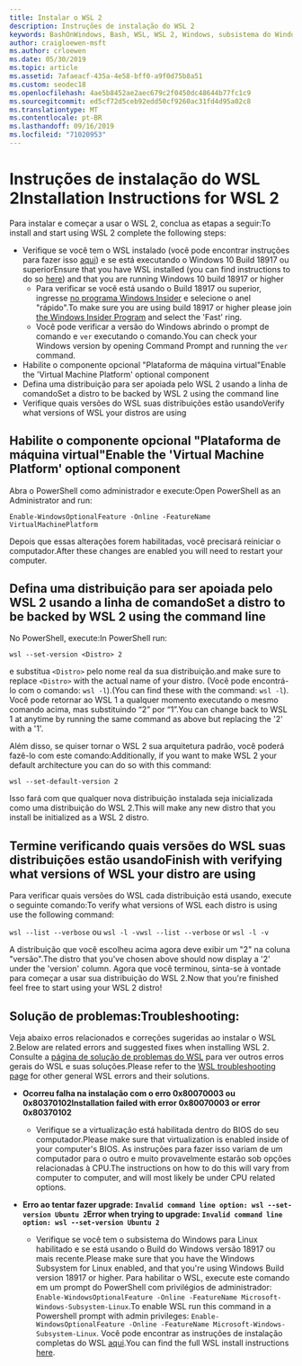 ```yaml
---
title: Instalar o WSL 2
description: Instruções de instalação do WSL 2
keywords: BashOnWindows, Bash, WSL, WSL 2, Windows, subsistema do Windows para Linux, subsistema do Windows, Ubuntu, Debian, Suse, Windows 10, instalar
author: craigloewen-msft
ms.author: crloewen
ms.date: 05/30/2019
ms.topic: article
ms.assetid: 7afaeacf-435a-4e58-bff0-a9f0d75b8a51
ms.custom: seodec18
ms.openlocfilehash: 4ae5b8452ae2aec679c2f0450dc48644b77fc1c9
ms.sourcegitcommit: ed5cf72d5ceb92edd50cf9260ac31fd4d95a02c8
ms.translationtype: MT
ms.contentlocale: pt-BR
ms.lasthandoff: 09/16/2019
ms.locfileid: "71020953"
---
```

# <a name="installation-instructions-for-wsl-2"></a><span data-ttu-id="2442e-104">Instruções de instalação do WSL 2</span><span class="sxs-lookup"><span data-stu-id="2442e-104">Installation Instructions for WSL 2</span></span>

<span data-ttu-id="2442e-105">Para instalar e começar a usar o WSL 2, conclua as etapas a seguir:</span><span class="sxs-lookup"><span data-stu-id="2442e-105">To install and start using WSL 2 complete the following steps:</span></span>

- <span data-ttu-id="2442e-106">Verifique se você tem o WSL instalado (você pode encontrar instruções para fazer isso [aqui](./install-win10.md)) e se está executando o Windows 10 Build 18917 ou superior</span><span class="sxs-lookup"><span data-stu-id="2442e-106">Ensure that you have WSL installed (you can find instructions to do so [here](./install-win10.md)) and that you are running Windows 10 build 18917 or higher</span></span>
   - <span data-ttu-id="2442e-107">Para verificar se você está usando o Build 18917 ou superior, ingresse [no programa Windows Insider](https://insider.windows.com/en-us/) e selecione o anel "rápido".</span><span class="sxs-lookup"><span data-stu-id="2442e-107">To make sure you are using build 18917 or higher please join [the Windows Insider Program](https://insider.windows.com/en-us/) and select the 'Fast' ring.</span></span> 
   - <span data-ttu-id="2442e-108">Você pode verificar a versão do Windows abrindo o prompt de comando e `ver` executando o comando.</span><span class="sxs-lookup"><span data-stu-id="2442e-108">You can check your Windows version by opening Command Prompt and running the `ver` command.</span></span>
- <span data-ttu-id="2442e-109">Habilite o componente opcional "Plataforma de máquina virtual"</span><span class="sxs-lookup"><span data-stu-id="2442e-109">Enable the 'Virtual Machine Platform' optional component</span></span>
- <span data-ttu-id="2442e-110">Defina uma distribuição para ser apoiada pelo WSL 2 usando a linha de comando</span><span class="sxs-lookup"><span data-stu-id="2442e-110">Set a distro to be backed by WSL 2 using the command line</span></span>
- <span data-ttu-id="2442e-111">Verifique quais versões do WSL suas distribuições estão usando</span><span class="sxs-lookup"><span data-stu-id="2442e-111">Verify what versions of WSL your distros are using</span></span>

## <a name="enable-the-virtual-machine-platform-optional-component"></a><span data-ttu-id="2442e-112">Habilite o componente opcional "Plataforma de máquina virtual"</span><span class="sxs-lookup"><span data-stu-id="2442e-112">Enable the 'Virtual Machine Platform' optional component</span></span>

<span data-ttu-id="2442e-113">Abra o PowerShell como administrador e execute:</span><span class="sxs-lookup"><span data-stu-id="2442e-113">Open PowerShell as an Administrator and run:</span></span>

`Enable-WindowsOptionalFeature -Online -FeatureName VirtualMachinePlatform`

<span data-ttu-id="2442e-114">Depois que essas alterações forem habilitadas, você precisará reiniciar o computador.</span><span class="sxs-lookup"><span data-stu-id="2442e-114">After these changes are enabled you will need to restart your computer.</span></span>

## <a name="set-a-distro-to-be-backed-by-wsl-2-using-the-command-line"></a><span data-ttu-id="2442e-115">Defina uma distribuição para ser apoiada pelo WSL 2 usando a linha de comando</span><span class="sxs-lookup"><span data-stu-id="2442e-115">Set a distro to be backed by WSL 2 using the command line</span></span>

<span data-ttu-id="2442e-116">No PowerShell, execute:</span><span class="sxs-lookup"><span data-stu-id="2442e-116">In PowerShell run:</span></span>

`wsl --set-version <Distro> 2`

<span data-ttu-id="2442e-117">e substitua `<Distro>` pelo nome real da sua distribuição.</span><span class="sxs-lookup"><span data-stu-id="2442e-117">and make sure to replace `<Distro>` with the actual name of your distro.</span></span> <span data-ttu-id="2442e-118">(Você pode encontrá-lo com o comando: `wsl -l`).</span><span class="sxs-lookup"><span data-stu-id="2442e-118">(You can find these with the command: `wsl -l`).</span></span> <span data-ttu-id="2442e-119">Você pode retornar ao WSL 1 a qualquer momento executando o mesmo comando acima, mas substituindo “2” por “1”.</span><span class="sxs-lookup"><span data-stu-id="2442e-119">You can change back to WSL 1 at anytime by running the same command as above but replacing the '2' with a '1'.</span></span>

<span data-ttu-id="2442e-120">Além disso, se quiser tornar o WSL 2 sua arquitetura padrão, você poderá fazê-lo com este comando:</span><span class="sxs-lookup"><span data-stu-id="2442e-120">Additionally, if you want to make WSL 2 your default architecture you can do so with this command:</span></span>

`wsl --set-default-version 2`

<span data-ttu-id="2442e-121">Isso fará com que qualquer nova distribuição instalada seja inicializada como uma distribuição do WSL 2.</span><span class="sxs-lookup"><span data-stu-id="2442e-121">This will make any new distro that you install be initialized as a WSL 2 distro.</span></span>

## <a name="finish-with-verifying-what-versions-of-wsl-your-distro-are-using"></a><span data-ttu-id="2442e-122">Termine verificando quais versões do WSL suas distribuições estão usando</span><span class="sxs-lookup"><span data-stu-id="2442e-122">Finish with verifying what versions of WSL your distro are using</span></span>

<span data-ttu-id="2442e-123">Para verificar quais versões do WSL cada distribuição está usando, execute o seguinte comando:</span><span class="sxs-lookup"><span data-stu-id="2442e-123">To verify what versions of WSL each distro is using use the following command:</span></span>

<span data-ttu-id="2442e-124">`wsl --list --verbose` ou `wsl -l -v`</span><span class="sxs-lookup"><span data-stu-id="2442e-124">`wsl --list --verbose` or `wsl -l -v`</span></span>

<span data-ttu-id="2442e-125">A distribuição que você escolheu acima agora deve exibir um "2" na coluna "versão".</span><span class="sxs-lookup"><span data-stu-id="2442e-125">The distro that you've chosen above should now display a '2' under the 'version' column.</span></span> <span data-ttu-id="2442e-126">Agora que você terminou, sinta-se à vontade para começar a usar sua distribuição do WSL 2.</span><span class="sxs-lookup"><span data-stu-id="2442e-126">Now that you're finished feel free to start using your WSL 2 distro!</span></span> 

## <a name="troubleshooting"></a><span data-ttu-id="2442e-127">Solução de problemas:</span><span class="sxs-lookup"><span data-stu-id="2442e-127">Troubleshooting:</span></span> 

<span data-ttu-id="2442e-128">Veja abaixo erros relacionados e correções sugeridas ao instalar o WSL 2.</span><span class="sxs-lookup"><span data-stu-id="2442e-128">Below are related errors and suggested fixes when installing WSL 2.</span></span> <span data-ttu-id="2442e-129">Consulte a [página de solução de problemas do WSL](troubleshooting.md) para ver outros erros gerais do WSL e suas soluções.</span><span class="sxs-lookup"><span data-stu-id="2442e-129">Please refer to the [WSL troubleshooting page](troubleshooting.md) for other general WSL errors and their solutions.</span></span>

* <span data-ttu-id="2442e-130">**Ocorreu falha na instalação com o erro 0x80070003 ou 0x80370102**</span><span class="sxs-lookup"><span data-stu-id="2442e-130">**Installation failed with error 0x80070003 or error 0x80370102**</span></span>
    * <span data-ttu-id="2442e-131">Verifique se a virtualização está habilitada dentro do BIOS do seu computador.</span><span class="sxs-lookup"><span data-stu-id="2442e-131">Please make sure that virtualization is enabled inside of your computer's BIOS.</span></span> <span data-ttu-id="2442e-132">As instruções para fazer isso variam de um computador para o outro e muito provavelmente estarão sob opções relacionadas à CPU.</span><span class="sxs-lookup"><span data-stu-id="2442e-132">The instructions on how to do this will vary from computer to computer, and will most likely be under CPU related options.</span></span>
   
* <span data-ttu-id="2442e-133">**Erro ao tentar fazer upgrade: `Invalid command line option: wsl --set-version Ubuntu 2`**</span><span class="sxs-lookup"><span data-stu-id="2442e-133">**Error when trying to upgrade: `Invalid command line option: wsl --set-version Ubuntu 2`**</span></span>
    * <span data-ttu-id="2442e-134">Verifique se você tem o subsistema do Windows para Linux habilitado e se está usando o Build do Windows versão 18917 ou mais recente.</span><span class="sxs-lookup"><span data-stu-id="2442e-134">Please make sure that you have the Windows Subsystem for Linux enabled, and that you're using Windows Build version 18917 or higher.</span></span> <span data-ttu-id="2442e-135">Para habilitar o WSL, execute este comando em um prompt do PowerShell com privilégios de administrador: `Enable-WindowsOptionalFeature -Online -FeatureName Microsoft-Windows-Subsystem-Linux`.</span><span class="sxs-lookup"><span data-stu-id="2442e-135">To enable WSL run this command in a Powershell prompt with admin privileges: `Enable-WindowsOptionalFeature -Online -FeatureName Microsoft-Windows-Subsystem-Linux`.</span></span> <span data-ttu-id="2442e-136">Você pode encontrar as instruções de instalação completas do WSL [aqui](./install-win10.md).</span><span class="sxs-lookup"><span data-stu-id="2442e-136">You can find the full WSL install instructions [here](./install-win10.md).</span></span>